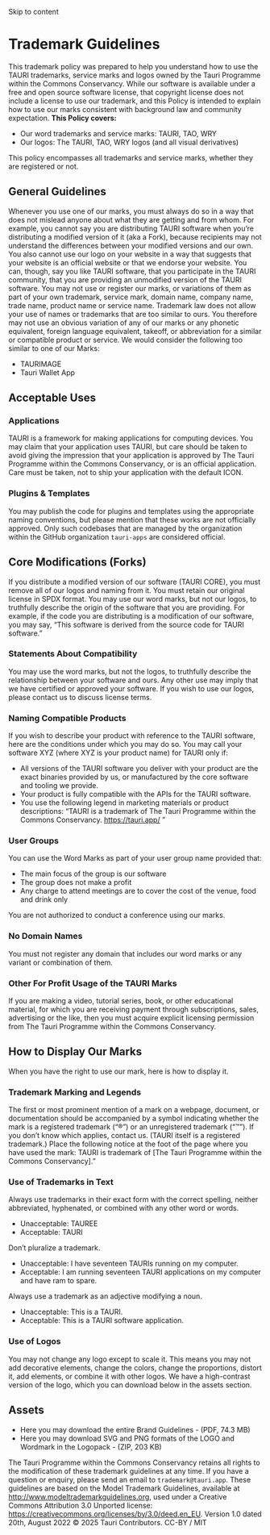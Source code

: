 Skip to content
# Trademark Guidelines
This trademark policy was prepared to help you understand how to use the TAURI trademarks, service marks and logos owned by the Tauri Programme within the Commons Conservancy.
While our software is available under a free and open source software license, that copyright license does not include a license to use our trademark, and this Policy is intended to explain how to use our marks consistent with background law and community expectation.
**This Policy covers:**
  * Our word trademarks and service marks: TAURI, TAO, WRY
  * Our logos: The TAURI, TAO, WRY logos (and all visual derivatives)


This policy encompasses all trademarks and service marks, whether they are registered or not.
## General Guidelines
Whenever you use one of our marks, you must always do so in a way that does not mislead anyone about what they are getting and from whom. For example, you cannot say you are distributing TAURI software when you’re distributing a modified version of it (aka a Fork), because recipients may not understand the differences between your modified versions and our own.
You also cannot use our logo on your website in a way that suggests that your website is an official website or that we endorse your website.
You can, though, say you like TAURI software, that you participate in the TAURI community, that you are providing an unmodified version of the TAURI software.
You may not use or register our marks, or variations of them as part of your own trademark, service mark, domain name, company name, trade name, product name or service name.
Trademark law does not allow your use of names or trademarks that are too similar to ours. You therefore may not use an obvious variation of any of our marks or any phonetic equivalent, foreign language equivalent, takeoff, or abbreviation for a similar or compatible product or service. We would consider the following too similar to one of our Marks:
  * TAURIMAGE
  * Tauri Wallet App


## Acceptable Uses
### Applications
TAURI is a framework for making applications for computing devices. You may claim that your application uses TAURI, but care should be taken to avoid giving the impression that your application is approved by The Tauri Programme within the Commons Conservancy, or is an official application. Care must be taken, not to ship your application with the default ICON.
### Plugins & Templates
You may publish the code for plugins and templates using the appropriate naming conventions, but please mention that these works are not officially approved. Only such codebases that are managed by the organization within the GitHub organization `tauri-apps` are considered official.
## Core Modifications (Forks)
If you distribute a modified version of our software (TAURI CORE), you must remove all of our logos and naming from it. You must retain our original license in SPDX format. You may use our word marks, but not our logos, to truthfully describe the origin of the software that you are providing. For example, if the code you are distributing is a modification of our software, you may say, “This software is derived from the source code for TAURI software.”
### Statements About Compatibility
You may use the word marks, but not the logos, to truthfully describe the relationship between your software and ours. Any other use may imply that we have certified or approved your software. If you wish to use our logos, please contact us to discuss license terms.
### Naming Compatible Products
If you wish to describe your product with reference to the TAURI software, here are the conditions under which you may do so. You may call your software XYZ (where XYZ is your product name) for TAURI only if:
  * All versions of the TAURI software you deliver with your product are the exact binaries provided by us, or manufactured by the core software and tooling we provide.
  * Your product is fully compatible with the APIs for the TAURI software.
  * You use the following legend in marketing materials or product descriptions: “TAURI is a trademark of The Tauri Programme within the Commons Conservancy. https://tauri.app/ ”


### User Groups
You can use the Word Marks as part of your user group name provided that:
  * The main focus of the group is our software
  * The group does not make a profit
  * Any charge to attend meetings are to cover the cost of the venue, food and drink only


You are not authorized to conduct a conference using our marks.
### No Domain Names
You must not register any domain that includes our word marks or any variant or combination of them.
### Other For Profit Usage of the TAURI Marks
If you are making a video, tutorial series, book, or other educational material, for which you are receiving payment through subscriptions, sales, advertising or the like, then you must acquire explicit licensing permission from The Tauri Programme within the Commons Conservancy.
## How to Display Our Marks
When you have the right to use our mark, here is how to display it.
### Trademark Marking and Legends
The first or most prominent mention of a mark on a webpage, document, or documentation should be accompanied by a symbol indicating whether the mark is a registered trademark (“®”) or an unregistered trademark (“™”). If you don’t know which applies, contact us. (TAURI itself is a registered trademark.)
Place the following notice at the foot of the page where you have used the mark: TAURI is trademark of [The Tauri Programme within the Commons Conservancy].”
### Use of Trademarks in Text
Always use trademarks in their exact form with the correct spelling, neither abbreviated, hyphenated, or combined with any other word or words.
  * Unacceptable: TAUREE
  * Acceptable: TAURI


Don’t pluralize a trademark.
  * Unacceptable: I have seventeen TAURIs running on my computer.
  * Acceptable: I am running seventeen TAURI applications on my computer and have ram to spare.


Always use a trademark as an adjective modifying a noun.
  * Unacceptable: This is a TAURI.
  * Acceptable: This is a TAURI software application.


### Use of Logos
You may not change any logo except to scale it. This means you may not add decorative elements, change the colors, change the proportions, distort it, add elements, or combine it with other logos.
We have a high-contrast version of the logo, which you can download below in the assets section.
## Assets
  * Here you may download the entire Brand Guidelines - (PDF, 74.3 MB)
  * Here you may download SVG and PNG formats of the LOGO and Wordmark in the Logopack - (ZIP, 203 KB)


The Tauri Programme within the Commons Conservancy retains all rights to the modification of these trademark guidelines at any time. If you have a question or enquiry, please send an email to `trademark@tauri.app`.
These guidelines are based on the Model Trademark Guidelines, available at http://www.modeltrademarkguidelines.org, used under a Creative Commons Attribution 3.0 Unported license: https://creativecommons.org/licenses/by/3.0/deed.en_EU. Version 1.0 dated 20th, August 2022
© 2025 Tauri Contributors. CC-BY / MIT
